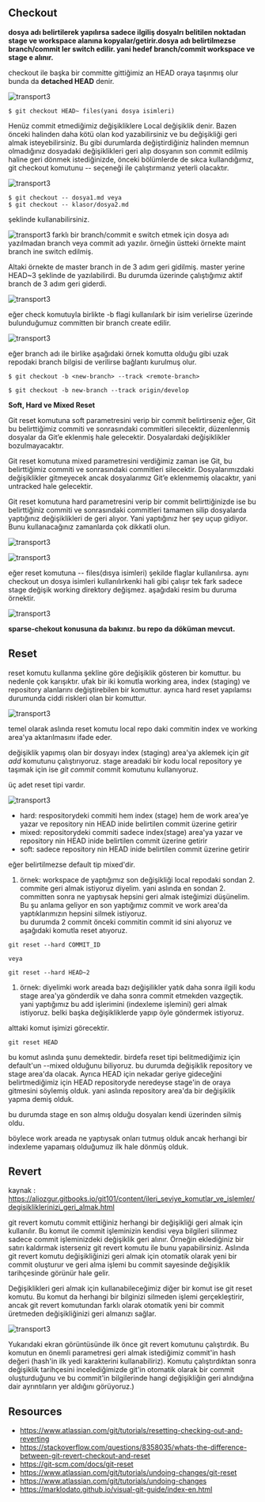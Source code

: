 ## Checkout

**dosya adı belirtilerek yapılırsa sadece ilgiliş dosyalrı belitilen noktadan stage ve workspace alanına kopyalar/getirir.dosya adı belirtilmezse branch/commit ler switch edilir. yani hedef branch/commit workspace ve stage e alınır.** 

checkout ile başka bir committe gittiğimiz an HEAD oraya taşınmış olur bunda da **detached HEAD** denir.


![transport3](files/conventions.png)

```
$ git checkout HEAD~ files(yani dosya isimleri)  
```
Henüz commit etmediğimiz değişikliklere Local değişiklik denir. Bazen önceki halinden daha kötü olan kod yazabilirsiniz ve bu değişikliği geri almak isteyebilirsiniz. Bu gibi durumlarda değiştirdiğiniz halinden memnun olmadığınız dosyadaki değişiklikleri geri alıp dosyanın son commit edilmiş haline geri dönmek istediğinizde, önceki bölümlerde de sıkca kullandığımız, git checkout komutunu -- seçeneği ile çalıştırmanız yeterli olacaktır.

![transport3](files/checkout.png)

```
$ git checkout -- dosya1.md veya
$ git checkout -- klasor/dosya2.md 
```
şeklinde kullanabilirsiniz.




![transport3](files/checkout2.png)
farklı bir branch/commit e switch etmek için dosya adı yazılmadan branch veya commit adı yazılır. örneğin üstteki örnekte maint branch ine switch edilmiş.

Altaki örnekte de master branch in de 3 adım geri gidilmiş. master yerine HEAD~3 şeklinde de yazılabilirdi. Bu durumda üzerinde çalıştığımız aktif branch de 3 adım geri giderdi.

![transport3](files/checkout3.png)


eğer check komutuyla birlikte -b flagi kullanılark bir isim verielirse üzerinde bulunduğumuz committen bir branch create edilir.

![transport3](files/checkout4.png)

eğer branch adı ile birlike aşağıdaki örnek komutta olduğu gibi uzak repodaki branch bilgisi de verilirse bağlantı kurulmuş olur.

```
$ git checkout -b <new-branch> --track <remote-branch>

$ git checkout -b new-branch --track origin/develop

```

**Soft, Hard ve Mixed Reset**

Git reset komutuna soft parametresini verip bir commit belirtirseniz eğer, Git bu belirttiğimiz commiti ve sonrasındaki commitleri silecektir, düzenlenmiş dosyalar da Git’e eklenmiş hale gelecektir. Dosyalardaki değişiklikler bozulmayacaktır.

Git reset komutuna mixed parametresini verdiğimiz zaman ise Git, bu belirttiğimiz commiti ve sonrasındaki commitleri silecektir. Dosyalarımızdaki değişiklikler gitmeyecek ancak dosyalarımız Git’e eklenmemiş olacaktır, yani untracked hale gelecektir.

Git reset komutuna hard parametresini verip bir commit belirttiğinizde ise bu belirttiğiniz commiti ve sonrasındaki commitleri tamamen silip dosyalarda yaptığınız değişiklikleri de geri alıyor. Yani yaptığınız her şey uçup gidiyor. Bunu kullanacağınız zamanlarda çok dikkatli olun.

![transport3](files/reset.png)


![transport3](files/reset2.png)



eğer reset komutuna -- files(dısya isimleri) şekilde flaglar kullanılırsa. aynı checkout un dosya isimleri kullanılırkenki hali gibi çalışır tek fark sadece stage değişik working direktory değişmez. aşağıdaki resim bu duruma örnektir.

![transport3](files/reset3.png)

**sparse-chekout konusuna da bakınız. bu repo da döküman mevcut.**

## Reset

reset komutu kullanma şekline göre değişiklik gösteren bir komuttur. bu nedenle çok karışıktır. ufak bir iki komutla working area, index (staging) ve repository alanlarını değiştirebilen bir komuttur. ayrıca hard reset yapılamsı durumunda ciddi riskleri olan bir komuttur.


![transport3](files/git-transport3.png)

temel olarak aslında reset komutu local repo daki commitin index ve working area'ya aktarılmasını ifade eder.

değişiklik yapımış olan bir dosyayı index (staging) area'ya aklemek için _git add_ komutunu çalıştırıyoruz. stage areadaki bir kodu local repository ye taşımak için ise _git commit_ commit komutunu kullanıyoruz. 

üç adet reset tipi vardır.

![transport3](files/reset.png)

   - hard: respositorydeki commiti hem index (stage) hem de work area'ye yazar ve repository nin HEAD inide belirtilen commit üzerine getirir
   - mixed: repositorydeki commiti sadece index(stage) area'ya yazar ve repository nin HEAD inide belirtilen commit üzerine getirir
   - soft: sadece repository nin HEAD inide belirtilen commit üzerine getirir

eğer belirtilmezse default tip mixed'dir.

1. örnek: workspace de yaptığımız son değişikliği local repodaki sondan 2. commite geri almak istiyoruz diyelim. yani aslında en sondan 2. committen sonra ne yaptıysak hepsini geri almak isteğimizi düşünelim. Bu şu anlama geliyor en son yaptığımız commit ve work area'da yaptıklarımızın hepsini silmek istiyoruz.
\
bu durumda 2 commit önceki commitin commit id sini alıyoruz ve aşağıdaki komutla reset atıyoruz.
```
git reset --hard COMMIT_ID

veya 

git reset --hard HEAD~2

```

1. örnek: diyelimki work areada bazı değişilikler yatık daha sonra ilgili kodu stage area'ya gönderdik ve daha sonra commit etmekden vazgeçtik. yani yaptığımız bu add işlerimini (indexleme işlemini) geri almak istiyoruz. belki başka değişikliklerde yapıp öyle göndermek istiyoruz.

alttaki komut işimizi görecektir.

```
git reset HEAD
```
bu komut aslında şunu demektedir. birdefa reset tipi belitmediğimiz için default'un --mixed olduğunu biliyoruz. bu durumda değişiklik repository ve stage area'da olacak. Ayrıca HEAD için nekadar geriye gideceğini belirtmediğimiz için HEAD repositoryde neredeyse stage'in de oraya gitmesini söylemiş olduk. yani aslında repository area'da bir değişiklik yapma demiş olduk.


bu durumda stage en son almış olduğu dosyaları kendi üzerinden silmiş oldu. 

böylece work areada ne yaptıysak onları tutmuş olduk ancak herhangi bir indexleme yapamaış olduğumuz ilk hale dönmüş olduk.
## Revert

kaynak : https://aliozgur.gitbooks.io/git101/content/ileri_seviye_komutlar_ve_islemler/degisikliklerinizi_geri_almak.html

git revert komutu commit ettiğiniz herhangi bir değişikliği geri almak için kullanılır. Bu komut ile commit işleminizin kendisi veya bilgileri silinmez sadece commit işleminizdeki değişiklik geri alınır. Örneğin eklediğiniz bir satırı kaldırmak isterseniz git revert komutu ile bunu yapabilirsiniz. Aslında git revert komutu değişikliğinizi geri almak için otomatik olarak yeni bir commit oluşturur ve geri alma işlemi bu commit sayesinde değişiklik tarihçesinde görünür hale gelir.

Değişiklikleri geri almak için kullanabileceğimiz diğer bir komut ise git reset komutu. Bu komut da herhangi bir bilginizi silmeden işlemi gerçekleştirir, ancak git revert komutundan farklı olarak otomatik yeni bir commit üretmeden değişikliğinizi geri almanızı sağlar.

![transport3](files/revert.jpg)

Yukarıdaki ekran görüntüsünde ilk önce git revert komutunu çalıştırdık. Bu komutun en önemli parametresi geri almak istediğimiz commit'in hash değeri (hash'in ilk yedi karakterini kullanabiliriz). Komutu çalıştırdıktan sonra değişiklik tarihçesini incelediğimizde git'in otomatik olarak bir commit oluşturduğunu ve bu commit'in bilgilerinde hangi değişikliğin geri alındığına dair ayrıntıların yer aldığını görüyoruz.)


## Resources

- https://www.atlassian.com/git/tutorials/resetting-checking-out-and-reverting
- https://stackoverflow.com/questions/8358035/whats-the-difference-between-git-revert-checkout-and-reset
- https://git-scm.com/docs/git-reset
- https://www.atlassian.com/git/tutorials/undoing-changes/git-reset
- https://www.atlassian.com/git/tutorials/undoing-changes
- https://marklodato.github.io/visual-git-guide/index-en.html
